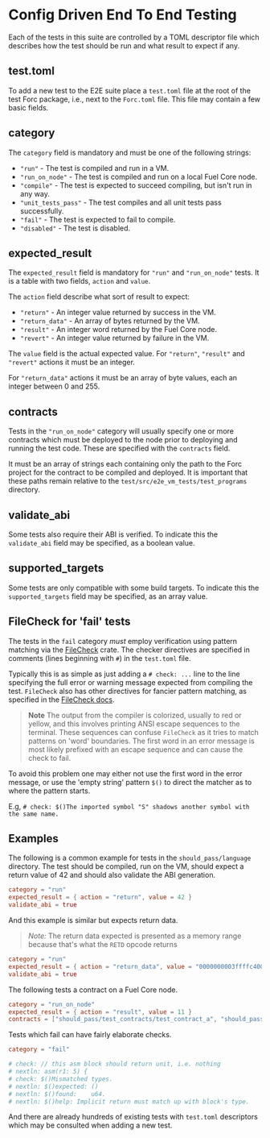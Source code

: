 # Config Driven End To End Testing

Each of the tests in this suite are controlled by a TOML descriptor file which describes how the
test should be run and what result to expect if any.

## test.toml

To add a new test to the E2E suite place a `test.toml` file at the root of the test Forc package,
i.e., next to the `Forc.toml` file.  This file may contain a few basic fields.

## category

The `category` field is mandatory and must be one of the following strings:

- `"run"` - The test is compiled and run in a VM.
- `"run_on_node"` - The test is compiled and run on a local Fuel Core node.
- `"compile"` - The test is expected to succeed compiling, but isn't run in any way.
- `"unit_tests_pass"` - The test compiles and all unit tests pass successfully.
- `"fail"` - The test is expected to fail to compile.
- `"disabled"` - The test is disabled.

## expected_result

The `expected_result` field is mandatory for `"run"` and `"run_on_node"` tests.  It is a table with
two fields, `action` and `value`.

The `action` field describe what sort of result to expect:

- `"return"` - An integer value returned by success in the VM.
- `"return_data"` - An array of bytes returned by the VM.
- `"result"` - An integer word returned by the Fuel Core node.
- `"revert"` - An integer value returned by failure in the VM.

The `value` field is the actual expected value.  For `"return"`, `"result"` and `"revert"` actions
it must be an integer.

For `"return_data"` actions it must be an array of byte values, each an integer between 0 and 255.

## contracts

Tests in the `"run_on_node"` category will usually specify one or more contracts which must be
deployed to the node prior to deploying and running the test code.  These are specified with the
`contracts` field.

It must be an array of strings each containing only the path to the Forc project for the contract to
be compiled and deployed.  It is important that these paths remain relative to the
`test/src/e2e_vm_tests/test_programs` directory.

## validate_abi

Some tests also require their ABI is verified.  To indicate this the `validate_abi` field may be
specified, as a boolean value.

## supported_targets

Some tests are only compatible with some build targets. To indicate this the `supported_targets` field may be specified, as an array value.

## FileCheck for 'fail' tests

The tests in the `fail` category _must_ employ verification using pattern matching via the [FileCheck](https://docs.rs/filecheck/latest/filecheck/)
crate.  The checker directives are specified in comments (lines beginning with `#`) in the `test.toml`
file.

Typically this is as simple as just adding a `# check: ...` line to the line specifying the full
error or warning message expected from compiling the test.  `FileCheck` also has other directives for
fancier pattern matching, as specified in the [FileCheck docs](https://docs.rs/filecheck/latest/filecheck/).

> **Note**
> The output from the compiler is colorized, usually to red or yellow, and this involves
printing ANSI escape sequences to the terminal.  These sequences can confuse `FileCheck` as it tries
to match patterns on 'word' boundaries.  The first word in an error message is most likely prefixed
with an escape sequence and can cause the check to fail.

To avoid this problem one may either not use the first word in the error message, or use the 'empty
string' pattern `$()` to direct the matcher as to where the pattern starts.

E.g, `# check: $()The imported symbol "S" shadows another symbol with the same name.`

## Examples

The following is a common example for tests in the `should_pass/language` directory.  The test
should be compiled, run on the VM, should expect a return value of 42 and should also validate the
ABI generation.

```toml
category = "run"
expected_result = { action = "return", value = 42 }
validate_abi = true
```

And this example is similar but expects return data.

> _Note:_ The return data expected is presented as a memory range because that's what the `RETD` opcode returns

```toml
category = "run"
expected_result = { action = "return_data", value = "0000000003ffffc400000000000000040000000000000003" }
validate_abi = true
```

The following tests a contract on a Fuel Core node.

```toml
category = "run_on_node"
expected_result = { action = "result", value = 11 }
contracts = ["should_pass/test_contracts/test_contract_a", "should_pass/test_contracts/test_contract_b"]
```

Tests which fail can have fairly elaborate checks.

```toml
category = "fail"

# check: // this asm block should return unit, i.e. nothing
# nextln: asm(r1: 5) {
# check: $()Mismatched types.
# nextln: $()expected: ()
# nextln: $()found:    u64.
# nextln: $()help: Implicit return must match up with block's type.
```

And there are already hundreds of existing tests with `test.toml` descriptors which may be consulted
when adding a new test.
